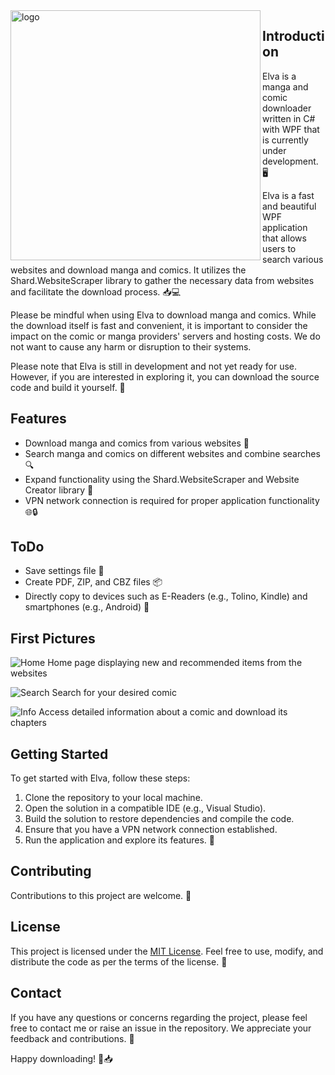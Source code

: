 ﻿<img align="left" src="https://imgur.com/TBfPmju" alt="logo" width="400"/>

## Introduction
Elva is a manga and comic downloader written in C# with WPF that is currently under development. 🖥️

Elva is a fast and beautiful WPF application that allows users to search various websites and download manga and comics. It utilizes the Shard.WebsiteScraper library to gather the necessary data from websites and facilitate the download process. 📥💻

Please be mindful when using Elva to download manga and comics. While the download itself is fast and convenient, it is important to consider the impact on the comic or manga providers' servers and hosting costs. We do not want to cause any harm or disruption to their systems.

Please note that Elva is still in development and not yet ready for use. However, if you are interested in exploring it, you can download the source code and build it yourself. 🔧

## Features

- Download manga and comics from various websites 📖
- Search manga and comics on different websites and combine searches 🔍
- Expand functionality using the Shard.WebsiteScraper and Website Creator library 🧩
- VPN network connection is required for proper application functionality 🌐🔒

## ToDo
- Save settings file 💾
- Create PDF, ZIP, and CBZ files 📦
- Directly copy to devices such as E-Readers (e.g., Tolino, Kindle) and smartphones (e.g., Android) 📱

## First Pictures

![Home](https://i.imgur.com/5I7EhSN.png)
Home page displaying new and recommended items from the websites

![Search](https://i.imgur.com/v9Vx4BN.png)
Search for your desired comic

![Info](https://i.imgur.com/isaqR8q.png)
Access detailed information about a comic and download its chapters

## Getting Started

To get started with Elva, follow these steps:

1. Clone the repository to your local machine.
2. Open the solution in a compatible IDE (e.g., Visual Studio).
3. Build the solution to restore dependencies and compile the code.
4. Ensure that you have a VPN network connection established.
5. Run the application and explore its features. 🚀

## Contributing

Contributions to this project are welcome. 👥

## License

This project is licensed under the [MIT License](https://github.com/TypNull/Elva/blob/master/LICENSE.txt). Feel free to use, modify, and distribute the code as per the terms of the license. 📜

## Contact

If you have any questions or concerns regarding the project, please feel free to contact me or raise an issue in the repository. We appreciate your feedback and contributions. 🙌

Happy downloading! 🎉📥